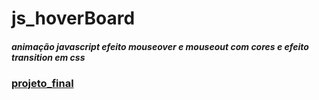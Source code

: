# js_hoverBoard
##### animação javascript efeito mouseover e mouseout com cores e efeito transition em css 
### [projeto_final](https://hugoresende27.github.io/js_hoverBoard/)
